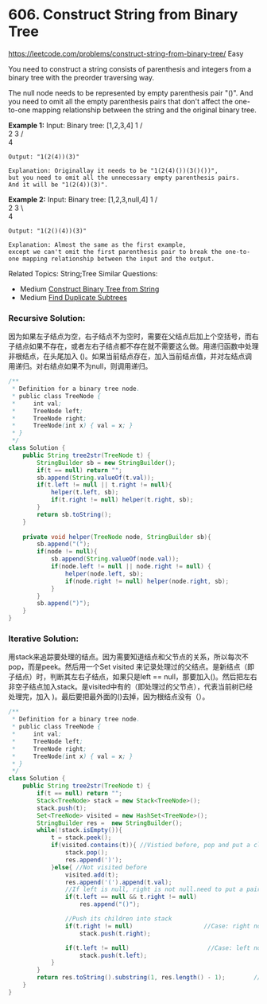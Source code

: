 # 606. Construct String from Binary Tree
<https://leetcode.com/problems/construct-string-from-binary-tree/>
Easy

You need to construct a string consists of parenthesis and integers from a binary tree with the preorder traversing way.

The null node needs to be represented by empty parenthesis pair "()". And you need to omit all the empty parenthesis pairs that don't affect the one-to-one mapping relationship between the string and the original binary tree.

**Example 1:**
    Input: Binary tree: [1,2,3,4]
          1
        /   \
       2     3
      /    
     4     

    Output: "1(2(4))(3)"

    Explanation: Originallay it needs to be "1(2(4)())(3()())", 
    but you need to omit all the unnecessary empty parenthesis pairs. 
    And it will be "1(2(4))(3)".

**Example 2:**
    Input: Binary tree: [1,2,3,null,4]
          1
        /   \
       2     3
        \  
         4 

    Output: "1(2()(4))(3)"

    Explanation: Almost the same as the first example, 
    except we can't omit the first parenthesis pair to break the one-to-one mapping relationship between the input and the output.

Related Topics: String;Tree
Similar Questions:  
* Medium [Construct Binary Tree from String](https://leetcode.com/problems/construct-binary-tree-from-string/)
* Medium [Find Duplicate Subtrees](https://leetcode.com/problems/find-duplicate-subtrees/)

### Recursive Solution: 
因为如果左子结点为空，右子结点不为空时，需要在父结点后加上个空括号，而右子结点如果不存在，或者左右子结点都不存在就不需要这么做。用递归函数中处理非根结点，在头尾加入 ()。如果当前结点存在，加入当前结点值，并对左结点调用递归。对右结点如果不为null，则调用递归。
```java
/**
 * Definition for a binary tree node.
 * public class TreeNode {
 *     int val;
 *     TreeNode left;
 *     TreeNode right;
 *     TreeNode(int x) { val = x; }
 * }
 */
class Solution {
    public String tree2str(TreeNode t) {
        StringBuilder sb = new StringBuilder();
        if(t == null) return "";
        sb.append(String.valueOf(t.val));
        if(t.left != null || t.right != null){
            helper(t.left, sb);
            if(t.right != null) helper(t.right, sb);
        }
        return sb.toString();
    }
    
    private void helper(TreeNode node, StringBuilder sb){
        sb.append("(");
        if(node != null){
            sb.append(String.valueOf(node.val));
            if(node.left != null || node.right != null) {
                helper(node.left, sb);
                if(node.right != null) helper(node.right, sb);
            } 
        }
        sb.append(")");
    }
}
```


### Iterative Solution: 
用stack来追踪要处理的结点。因为需要知道结点和父节点的关系，所以每次不pop，而是peek。然后用一个Set<TreeNode> visited 来记录处理过的父结点。是新结点（即子结点）时，判断其左右子结点，如果只是left == null，那要加入()。然后把左右非空子结点加入stack。是visited中有的（即处理过的父节点），代表当前树已经处理完，加入 )。最后要把最外面的()去掉，因为根结点没有（）。

```java
/**
 * Definition for a binary tree node.
 * public class TreeNode {
 *     int val;
 *     TreeNode left;
 *     TreeNode right;
 *     TreeNode(int x) { val = x; }
 * }
 */
class Solution {
    public String tree2str(TreeNode t) {
        if(t == null) return "";
        Stack<TreeNode> stack = new Stack<TreeNode>();
        stack.push(t);
        Set<TreeNode> visited = new HashSet<TreeNode>();
        StringBuilder res =  new StringBuilder();
        while(!stack.isEmpty()){
            t = stack.peek();
            if(visited.contains(t)){ //Vistied before, pop and put a close ) into res
                stack.pop();
                res.append(')');
            }else{ //Not visited before
                visited.add(t);
                res.append('(').append(t.val);
                //If left is null, right is not null.need to put a pair of brakcet
                if(t.left == null && t.right != null)  
                    res.append("()");

                //Push its children into stack
                if(t.right != null)                    //Case: right not null
                    stack.push(t.right);

                if(t.left != null)                      //Case: left not null
                    stack.push(t.left);
            }
        }
        return res.toString().substring(1, res.length() - 1);        //Trim the most outer brackets
    }
}
```
